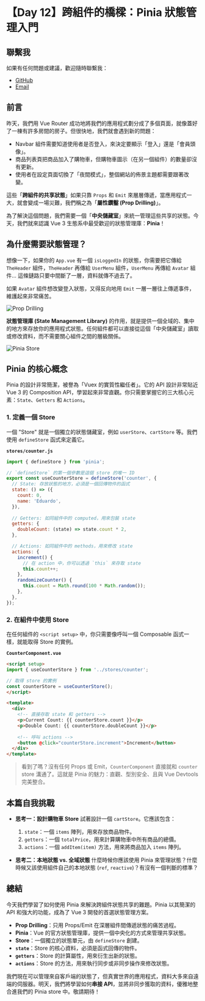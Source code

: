 # 【Day 12】跨組件的橋樑：Pinia 狀態管理入門

## 聯繫我
如果有任何問題或建議，歡迎隨時聯繫我：

- [GitHub](https://github.com/Chung-Chi-Lin)
- [Email](mailto:z0925955648@gmail.com)

## 前言

昨天，我們用 Vue Router 成功地將我們的應用程式劃分成了多個頁面，就像蓋好了一棟有許多房間的房子。但很快地，我們就會遇到新的問題：

- Navbar 組件需要知道使用者是否登入，來決定要顯示「登入」還是「會員頭像」。
- 商品列表頁把商品加入了購物車，但購物車圖示（在另一個組件）的數量卻沒有更新。
- 使用者在設定頁面切換了「夜間模式」，整個網站的佈景主題都需要跟著改變。

這些「**跨組件的共享狀態**」如果只靠 `Props` 和 `Emit` 來層層傳遞，當應用程式一大，就會變成一場災難，我們稱之為「**屬性鑽鑿 (Prop Drilling)**」。

為了解決這個問題，我們需要一個「**中央儲藏室**」來統一管理這些共享的狀態。今天，我們就來認識 Vue 3 生態系中最受歡迎的狀態管理庫：**Pinia**！

## 為什麼需要狀態管理？

想像一下，如果你的 `App.vue` 有一個 `isLoggedIn` 的狀態，你需要把它傳給 `TheHeader` 組件，`TheHeader` 再傳給 `UserMenu` 組件，`UserMenu` 再傳給 `Avatar` 組件... 這條鏈路只要中間斷了一層，資料就傳不過去了。

如果 `Avatar` 組件想改變登入狀態，又得反向地用 `Emit` 一層一層往上傳遞事件，維護起來非常痛苦。

![Prop Drilling](https://i.imgur.com/E13b3q9.png)

**狀態管理庫 (State Management Library)** 的作用，就是提供一個全域的、集中的地方來存放你的應用程式狀態。任何組件都可以直接從這個「中央儲藏室」讀取或修改資料，而不需要關心組件之間的層級關係。

![Pinia Store](https://i.imgur.com/G5g4gC1.png)

## Pinia 的核心概念

Pinia 的設計非常簡潔，被譽為「Vuex 的實質性繼任者」。它的 API 設計非常貼近 Vue 3 的 Composition API，學習起來非常直觀。你只需要掌握它的三大核心元素：`State`、`Getters` 和 `Actions`。

### 1. 定義一個 Store

一個 "Store" 就是一個獨立的狀態儲藏室，例如 `userStore`、`cartStore` 等。我們使用 `defineStore` 函式來定義它。

**`stores/counter.js`**
```javascript
import { defineStore } from 'pinia';

// `defineStore` 的第一個參數是這個 store 的唯一 ID
export const useCounterStore = defineStore('counter', {
  // State: 存放狀態的地方，必須是一個回傳物件的函式
  state: () => ({
    count: 0,
    name: 'Eduardo',
  }),
  
  // Getters: 如同組件中的 computed，用來包裝 state
  getters: {
    doubleCount: (state) => state.count * 2,
  },

  // Actions: 如同組件中的 methods，用來修改 state
  actions: {
    increment() {
      // 在 action 中，你可以透過 `this` 來存取 state
      this.count++;
    },
    randomizeCounter() {
      this.count = Math.round(100 * Math.random());
    },
  },
});
```

### 2. 在組件中使用 Store

在任何組件的 `<script setup>` 中，你只需要像呼叫一個 Composable 函式一樣，就能取得 Store 的實例。

**`CounterComponent.vue`**
```html
<script setup>
import { useCounterStore } from '../stores/counter';

// 取得 store 的實例
const counterStore = useCounterStore();
</script>

<template>
  <div>
    <!-- 直接存取 state 和 getters -->
    <p>Current Count: {{ counterStore.count }}</p>
    <p>Double Count: {{ counterStore.doubleCount }}</p>
    
    <!-- 呼叫 actions -->
    <button @click="counterStore.increment">Increment</button>
  </div>
</template>
```
> 看到了嗎？沒有任何 Props 或 Emit，`CounterComponent` 直接就和 `counter` store 溝通了。這就是 Pinia 的魅力：直觀、型別安全、且與 Vue Devtools 完美整合。

## 本篇自我挑戰

- **思考一：設計購物車 Store**
  試著設計一個 `cartStore`。它應該包含：
  1.  `state`：一個 `items` 陣列，用來存放商品物件。
  2.  `getters`：一個 `totalPrice`，用來計算購物車中所有商品的總價。
  3.  `actions`：一個 `addItem(item)` 方法，用來將商品加入 `items` 陣列。

- **思考二：本地狀態 vs. 全域狀態**
  什麼時候你應該使用 Pinia 來管理狀態？什麼時候又該使用組件自己的本地狀態 (`ref`, `reactive`)？有沒有一個判斷的標準？

## 總結

今天我們學習了如何使用 Pinia 來解決跨組件狀態共享的難題。Pinia 以其簡潔的 API 和強大的功能，成為了 Vue 3 開發的首選狀態管理方案。

- **Prop Drilling**：只用 Props/Emit 在深層組件間傳遞狀態的痛苦過程。
- **Pinia**：Vue 的官方狀態管理庫，提供一個中央化的方式來管理共享狀態。
- **Store**：一個獨立的狀態單元，由 `defineStore` 創建。
- **`state`**：Store 的核心資料，必須是函式回傳的物件。
- **`getters`**：Store 的計算屬性，用來衍生出新的狀態。
- **`actions`**：Store 的方法，用來執行同步或非同步操作來修改狀態。

我們現在可以管理來自客戶端的狀態了，但真實世界的應用程式，資料大多來自遠端的伺服器。明天，我們將學習如何**串接 API**，並將非同步獲取的資料，優雅地整合進我們的 Pinia store 中。敬請期待！
